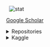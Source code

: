 <p>&nbsp;
  <img src="https://github-readme-stats.vercel.app/api?username=yeonghyeon&show_icons=true" alt="stat" />
</p> 
  
<a href="https://scholar.google.com/citations?user=cZq6j0MAAAAJ&hl=en">Google Scholar</a>  
  
<details>
  <summary>Repositories</summary>  

```
Repositories  
│
├── TensorFlow
│    ├── Publications (Sorted by year in ascending order)
│    │    ├── Non-Compression Auto-Encoder for Detecting Road Surface Abnormality via Vehicle Driving Noise
│    │    │    └── ArXiv (2021): https://arxiv.org/abs/2103.12992
│    │    ├── Self-Weighted Ensemble Method to Adjust the Influence of Individual Models based on Reliability
│    │    │    └── ArXiv (2021): https://arxiv.org/abs/2104.04120
│    │    ├── Anomaly Detection in Particulate Matter Sensor using Hypothesis Pruning Generative Adversarial Network
│    │    │    └── ETRIJ (2020): in publishing
│    │    ├── The CNN-based Coronary Occlusion Site Localization with Effective Preprocessing Method
│    │    │    └── IEEJ (2019): https://onlinelibrary.wiley.com/doi/abs/10.1002/tee.23225
│    │    ├── Preprocessing Method for Performance Enhancement in CNN-based STEMI Detection from 12-lead ECG
│    │    │    ├── IEEE Access (2018): https://ieeexplore.ieee.org/abstract/document/8771175
│    │    │    └── Source: https://github.com/YeongHyeon/Enhancementing-Method-for-STEMI-Detection
│    │    ├── Arrhythmia detection in electrocardiogram based on recurrent neural network encoder–decoder with Lyapunov exponent
│    │    │    ├── IEEJ (2018): https://onlinelibrary.wiley.com/doi/abs/10.1002/tee.22927
│    │    │    └── Source: https://github.com/YeongHyeon/Arrhythmia_Detection_RNN_and_Lyapunov
│    │    ├── Fast Adaptive RNN Encoder–Decoder for Anomaly Detection in SMD Assembly Machine
│    │    │    ├── MDPI (2018): https://www.mdpi.com/1424-8220/18/10/3573
│    │    │    └── Source: https://github.com/YeongHyeon/FARED_for_Anomaly_Detection
│    │    └── Comparison of RNN Encoder-Decoder Models for Anomaly Detection
│    │         └── ArXiv (2018): https://arxiv.org/abs/1807.06576
│    │    
│    ├── Discriminative Model
│    │    ├── Series Inception
│    │    │    ├── Inception: https://github.com/YeongHyeon/Inception_Simplified-TF2
│    │    │    └── XCeption: https://github.com/YeongHyeon/XCeption-TF2
│    │    ├── Series Residual
│    │    │    ├── ResNet: https://github.com/YeongHyeon/ResNet-TF2
│    │    │    ├── ResNeXt: https://github.com/YeongHyeon/ResNeXt-TF2
│    │    │    ├── WRN: https://github.com/YeongHyeon/WideResNet_WRN-TF2
│    │    │    ├── ResNeSt: https://github.com/YeongHyeon/ResNeSt-TF2
│    │    │    └── ReXNet: https://github.com/YeongHyeon/ReXNet-TF2
│    │    ├── Series Graph
│    │    │    └── PIPGCN: https://github.com/YeongHyeon/PIPGCN-TF2
│    │    └── Ohters
│    │         ├── SE-Net: https://github.com/YeongHyeon/SENet-Simple
│    │         ├── SK-Net: https://github.com/YeongHyeon/SKNet-TF2
│    │         ├── GhostNet: https://github.com/YeongHyeon/GhostNet
│    │         ├── Network-in-Network: https://github.com/YeongHyeon/Network-in-Network-TF2
│    │         └── Shake-Shake Regularization: https://github.com/YeongHyeon/Shake-Shake
│    │    
│    ├── Generative Model
│    │    ├── Generals
│    │    │    ├── GAN: https://github.com/YeongHyeon/GAN-TF
│    │    │    ├── WGAN: https://github.com/YeongHyeon/WGAN-TF
│    │    │    └── CGAN: https://github.com/YeongHyeon/CGAN-TF
│    │    ├── Anomaly Detection
│    │    │    ├── CVAE (Convolution & Variational): https://github.com/YeongHyeon/CVAE-AnomalyDetection
│    │    │    ├── GANomaly: https://github.com/YeongHyeon/GANomaly-TF
│    │    │    ├── Skip-GANomaly: https://github.com/YeongHyeon/Skip-GANomaly
│    │    │    ├── ConAD: https://github.com/YeongHyeon/ConAD
│    │    │    ├── MemAE: https://github.com/YeongHyeon/MemAE
│    │    │    ├── f-AnoGAN: https://github.com/YeongHyeon/f-AnoGAN-TF
│    │    │    ├── DGM: https://github.com/YeongHyeon/DGM-TF
│    │    │    └── ADAE: https://github.com/YeongHyeon/ADAE-TF
│    │    └── Special Purpose
│    │         ├── SRCNN: https://github.com/YeongHyeon/Super-Resolution_CNN
│    │         ├── Context-Encoder: https://github.com/YeongHyeon/Context-Encoder
│    │         └── Sequence-Autoencoder: https://github.com/YeongHyeon/Sequence-Autoencoder
│    │    
│    └── Additional Methods
│         ├── SGDR: https://github.com/YeongHyeon/ResNet-with-SGDR-TF2
│         ├── Learning rate WarmUp: https://github.com/YeongHyeon/ResNet-with-LRWarmUp-TF2
│         └── ArcFace: https://github.com/YeongHyeon/ArcFace-TF2
│
└── PyTorch
     └── Generative Model
          ├── Anomaly Detection
          │    ├── CVAE (Convolution & Variational): https://github.com/YeongHyeon/CVAE-AnomalyDetection-PyTorch
          │    ├── GANomaly: https://github.com/YeongHyeon/GANomaly-PyTorch
          │    └── ConAD: https://github.com/YeongHyeon/ConAD-PyTorch
          └── Special Purpose
               └── SRCNN: https://github.com/YeongHyeon/Super-Resolution_CNN-PyTorch
```
</details>

<details>
  <summary>Kaggle</summary>  

#### Code
* :3rd_place_medal: https://www.kaggle.com/yeonghyeon/riiid-step-by-step-guide-for-beginner-eda-pytorch  
* :3rd_place_medal: https://www.kaggle.com/yeonghyeon/easy-to-run-keras-full-package-including-eda  
* :3rd_place_medal: https://www.kaggle.com/yeonghyeon/shopee-easy-to-run  
* :3rd_place_medal: https://www.kaggle.com/yeonghyeon/seti-step-by-step-guide-for-beginner-eda-tf  
* :satisfied:	https://www.kaggle.com/yeonghyeon/step-by-step-mnist-full-package-eda-tensorflow  
* :satisfied:	https://www.kaggle.com/yeonghyeon/step-by-step-herbarium-2021  
</details>
